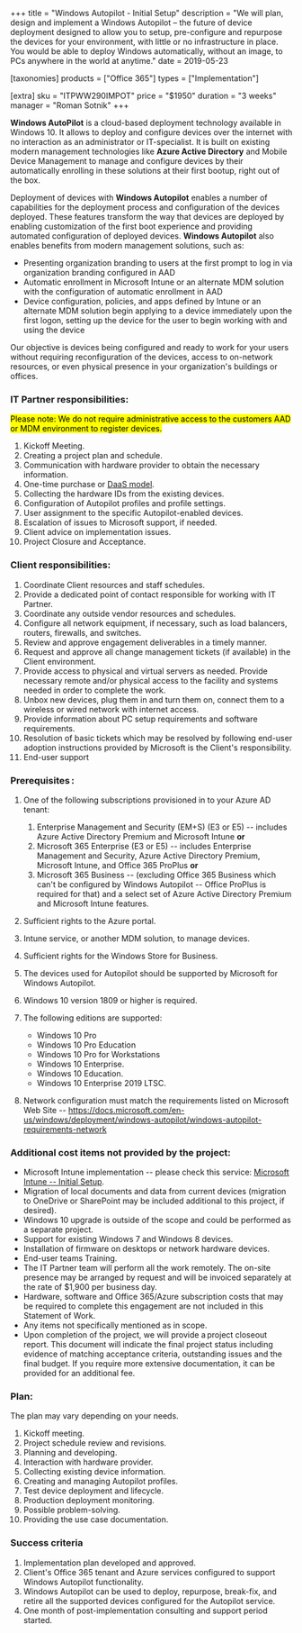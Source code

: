 +++
title = "Windows Autopilot - Initial Setup"
description = "We will plan, design and implement a Windows Autopilot &#8211; the future of device deployment designed to allow you to setup, pre-configure and repurpose the devices for your environment, with little or no infrastructure in place. You would be able to deploy Windows automatically, without an image, to PCs anywhere in the world at anytime."
date = 2019-05-23

[taxonomies]
products = ["Office 365"]
types = ["Implementation"]

[extra]
sku = "ITPWW290IMPOT"
price = "$1950"
duration = "3 weeks"
manager = "Roman Sotnik"
+++

**Windows AutoPilot** is a cloud-based deployment technology available
in Windows 10. It allows to deploy and configure devices over the
internet with no interaction as an administrator or IT-specialist. It is
built on existing modern management technologies like **Azure Active
Directory** and Mobile Device Management to manage and configure devices
by their automatically enrolling in these solutions at their first
bootup, right out of the box.

Deployment of devices with **Windows Autopilot** enables a number of
capabilities for the deployment process and configuration of the devices
deployed. These features transform the way that devices are deployed by
enabling customization of the first boot experience and providing
automated configuration of deployed devices. **Windows Autopilot** also
enables benefits from modern management solutions, such as:

-   Presenting organization branding to users at the first prompt to log
    in via organization branding configured in AAD
-   Automatic enrollment in Microsoft Intune or an alternate
    MDM solution with the configuration of automatic enrollment
    in AAD
-   Device configuration, policies, and apps defined by Intune or an
    alternate MDM solution begin applying to a device
    immediately upon the first logon, setting up the device for the user
    to begin working with and using the device

Our objective is devices being configured and ready to work for your
users without requiring reconfiguration of the devices, access to
on-network resources, or even physical presence in your organization's
buildings or offices.

### IT Partner responsibilities:

<mark>Please note: We do not require administrative access to the customers
AAD or MDM environment to register devices.</mark>

1.  Kickoff Meeting.
2.  Creating a project plan and schedule.
3.  Communication with hardware provider to obtain the necessary
    information.
4.  One-time purchase or [DaaS
    model](https://o365hq.com/services/device-as-a-service).
5.  Collecting the hardware IDs from the existing devices.
6.  Configuration of Autopilot profiles and profile settings.
7.  User assignment to the specific Autopilot-enabled devices.
8.  Escalation of issues to Microsoft support, if needed.
9.  Client advice on implementation issues.
10. Project Closure and Acceptance.

### Client responsibilities:

1.  Coordinate Client resources and staff schedules.
2.  Provide a dedicated point of contact responsible for working with IT
    Partner.
3.  Coordinate any outside vendor resources and schedules.
4.  Configure all network equipment, if necessary, such as load
    balancers, routers, firewalls, and switches.
5.  Review and approve engagement deliverables in a timely manner.
6.  Request and approve all change management tickets (if available) in
    the Client environment.
7.  Provide access to physical and virtual servers as needed. Provide
    necessary remote and/or physical access to the facility and systems
    needed in order to complete the work.
8.  Unbox new devices, plug them in and turn them on, connect them to a
    wireless or wired network with internet access.
9.  Provide information about PC setup requirements and software
    requirements.
10. Resolution of basic tickets which may be resolved by following
    end-user adoption instructions provided by Microsoft is the Client's
    responsibility.
11. End-user support

### Prerequisites :

1.  One of the following subscriptions provisioned in to your Azure AD
    tenant:
    1.  Enterprise Management and Security (EM+S) (E3 or E5) -- includes
        Azure Active Directory Premium and Microsoft Intune **or**
    2.  Microsoft 365 Enterprise (E3 or E5) -- includes Enterprise
        Management and Security, Azure Active Directory Premium,
        Microsoft Intune, and Office 365 ProPlus **or**
    3.  Microsoft 365 Business -- (excluding Office 365 Business which
        can't be configured by Windows Autopilot -- Office ProPlus is
        required for that) and a select set of Azure Active Directory
        Premium and Microsoft Intune features.
2.  Sufficient rights to the Azure portal.
3.  Intune service, or another MDM solution, to manage devices.
4.  Sufficient rights for the Windows Store for Business.


1.  The devices used for Autopilot should be supported by Microsoft for
    Windows Autopilot.
2.  Windows 10 version 1809 or higher is required.
3.  The following editions are supported:
    -   Windows 10 Pro
    -   Windows 10 Pro Education
    -   Windows 10 Pro for Workstations
    -   Windows 10 Enterprise.
    -   Windows 10 Education.
    -   Windows 10 Enterprise 2019 LTSC.
4.  Network configuration must match the requirements listed on
    Microsoft Web Site --
    <https://docs.microsoft.com/en-us/windows/deployment/windows-autopilot/windows-autopilot-requirements-network>

### Additional cost items not provided by the project:

-   Microsoft Intune implementation -- please check this service:
    [Microsoft Intune -- Initial
    Setup](https://o365hq.com/services/Intune-deployment-planning-design-and-implementation).
-   Migration of local documents and data from current devices
    (migration to OneDrive or SharePoint may be included additional to
    this project, if desired).
-   Windows 10 upgrade is outside of the scope and could be performed as
    a separate project.
-   Support for existing Windows 7 and Windows 8 devices.
-   Installation of firmware on desktops or network hardware devices.
-   End-user teams Training.
-   The IT Partner team will perform all the work remotely. The on-site
    presence may be arranged by request and will be invoiced separately
    at the rate of \$1,900 per business day.
-   Hardware, software and Office 365/Azure subscription costs that may
    be required to complete this engagement are not included in this
    Statement of Work.
-   Any items not specifically mentioned as in scope.
-   Upon completion of the project, we will provide a project closeout
    report. This document will indicate the final project status
    including evidence of matching acceptance criteria, outstanding
    issues and the final budget. If you require more extensive
    documentation, it can be provided for an additional fee.  

### Plan:

The plan may vary depending on your needs.

1.  Kickoff meeting.
2.  Project schedule review and revisions.
3.  Planning and developing.
4.  Interaction with hardware provider.
5.  Collecting existing device information.
6.  Creating and managing Autopilot profiles.
7.  Test device deployment and lifecycle.
8.  Production deployment monitoring.
9.  Possible problem-solving.
10. Providing the use case documentation.

### Success criteria

1.  Implementation plan developed and approved.
2.  Client's Office 365 tenant and Azure services configured to support
    Windows Autopilot functionality.
3.  Windows Autopilot can be used to deploy, repurpose, break-fix, and
    retire all the supported devices configured for the Autopilot
    service.
4.  One month of post-implementation consulting and support period
    started.